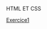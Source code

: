 <!DOCTYPE html>
<html lang="en">
<head>
    <meta charset="UTF-8">
    <meta name="viewport" content="width=device-width, initial-scale=1.0">
    <meta http-equiv="X-UA-Compatible" content="ie=edge">
</head>
<body>
    <p>HTML ET CSS</p>
    
  <a href="https://patre64.github.io/Exercices/Cours-HTML-CSS/exo1_html/Exercice1.html">Exercice1</a>
  
  <body>
  </html>
